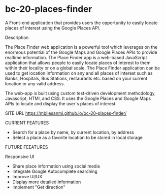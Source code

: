 # bc-20-places-finder
A Front-end application that provides users the opportunity to easily locate places of interest using the Google Places API.

Description

The Place Finder web application is a powerful tool which leverages on the enormous potential of the Google Maps and Google Places APIs to provide realtime information. The Place Finder app is a web-based JavaScript application that allows people to easily locate places of interest to them within their locality or on a global scale. The Place Finder application can be used to get location information on any and all places of interest such as Banks, Hospitals, Bus Stations, restaurants etc. based on your current location or any valid address.

The web-app is built using custom test-driven development methodology, Javascript, HTMl, and CSS. It uses the Google Places and Google Maps APIs to locate and display the user's places of interest.

SITE URL
https://mbilesanmi.github.io/bc-20-places-finder/

CURRENT FEATURES
- Search for a place by name, by current location, by address
- Select a place as a favorite location to be stored in local storage

FUTURE FEEATURES

Responsive UI
- Share place information using social media
- Integrate Google Autocomplete searching
- Improve UI/UX
- Display more detailed information
- Implement "Get direction"
